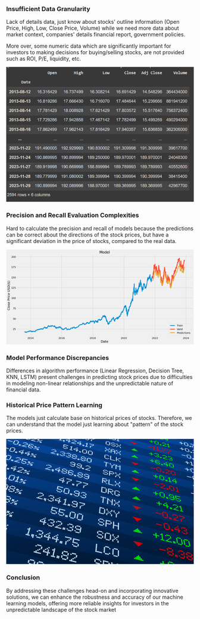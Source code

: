 ### Insufficient Data Granularity

Lack of details data, just know about stocks' outline information (Open Price, High, Low, Close Price, Volume) while we need more data about market context, companies' details financial report, government policies. 

More over, some numeric data which are significantly important for investors to making decisions for buying/selling stocks, are not provided such as ROI, P/E, liquidity, etc.

![Alt text](difficulties.png)

### Precision and Recall Evaluation Complexities

Hard to calculate the precision and recall of models because the predictions can be correct about the directions of the stock prices, but have a significant deviation in the price of stocks, compared to the real data.

![Alt text](difficulties1.png)

### Model Performance Discrepancies

Differences in algorithm performance (Linear Regression, Decision Tree, KNN, LSTM) present challenges in predicting stock prices due to difficulties in modeling non-linear relationships and the unpredictable nature of financial data. 

### Historical Price Pattern Learning

The models just calculate base on historical prices of stocks. Therefore, we can understand that the model just learning about "pattern" of the stock prices.

![Alt text](difficulties3.png)

### Conclusion

By addressing these challenges head-on and incorporating innovative solutions, we can enhance the robustness and accuracy of our machine learning models, offering more reliable insights for investors in the unpredictable landscape of the stock market
